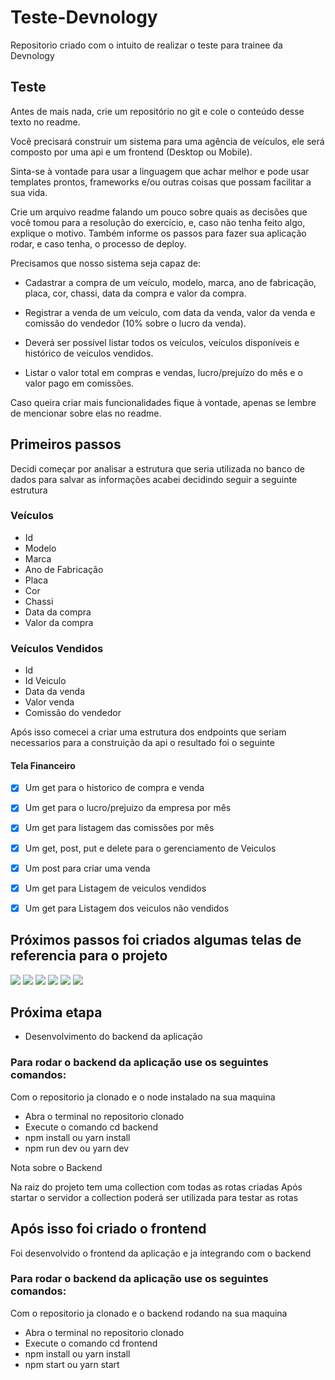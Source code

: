 # Teste-Devnology
Repositorio criado com o intuito de realizar o teste para trainee da Devnology

## Teste

Antes de mais nada, crie um repositório no git e cole o conteúdo desse texto no readme.

Você precisará construir um sistema para uma agência de veículos, ele será composto por uma api e um frontend (Desktop ou Mobile).

Sinta-se à vontade para usar a linguagem que achar melhor e pode usar templates prontos, frameworks e/ou outras coisas que possam facilitar a sua vida.

Crie um arquivo readme falando um pouco sobre quais as decisões que você tomou para a resolução do exercício, e, caso não tenha feito algo, explique o motivo. Também informe os passos para fazer sua aplicação rodar, e caso tenha, o processo de deploy.

Precisamos que nosso sistema seja capaz de:

- Cadastrar a compra de um veículo, modelo, marca, ano de fabricação, placa, cor, chassi, data da compra e valor da compra.

- Registrar a venda de um veículo, com data da venda, valor da venda e comissão do vendedor (10% sobre o lucro da venda).

- Deverá ser possível listar todos os veículos, veículos disponíveis e histórico de veículos vendidos.

- Listar o valor total em compras e vendas, lucro/prejuízo do mês e o valor pago em comissões.

Caso queira criar mais funcionalidades fique à vontade, apenas se lembre de mencionar sobre elas no readme.

## Primeiros passos

Decidi começar por analisar a estrutura que seria utilizada no banco de dados para salvar as informações acabei decidindo seguir a seguinte estrutura

### Veículos
- Id
- Modelo
- Marca
- Ano de Fabricação
- Placa
- Cor
- Chassi
- Data da compra
- Valor da compra

### Veículos Vendidos
- Id
- Id Veiculo
- Data da venda
- Valor venda
- Comissão do vendedor

Após isso comecei a criar uma estrutura dos endpoints que seriam necessarios para a construição da api o resultado foi o seguinte

#### Tela Financeiro
- [x] Um get para o historico de compra e venda
- [x] Um get para o lucro/prejuizo da empresa por mês
- [x] Um get para listagem das comissões por mês



- [x] Um get, post, put e delete para o gerenciamento de Veiculos
- [x] Um post para criar uma venda
- [x] Um get para Listagem de veiculos vendidos
- [x] Um get para Listagem dos veiculos não vendidos

## Próximos passos foi criados algumas telas de referencia para o projeto

<img src="/images-readme/compras.jpeg" />

<img src="/images-readme/compraveiculo.jpeg" />

<img src="/images-readme/vendas.jpeg" />

<img src="/images-readme/vendaveiculo.jpeg" />

<img src="/images-readme/financeiro.jpeg" />

<img src="/images-readme/todosveiculos.jpeg" />


## Próxima etapa

- Desenvolvimento do backend da aplicação

### Para rodar o backend da aplicação use os seguintes comandos:
Com o repositorio ja clonado e o node instalado na sua maquina
- Abra o terminal no repositorio clonado
- Execute o comando cd backend
- npm install ou yarn install
- npm run dev ou yarn dev

Nota sobre o Backend

Na raiz do projeto tem uma collection com todas as rotas criadas
Após startar o servidor a collection poderá ser utilizada para testar as rotas

## Após isso foi criado o frontend

Foi desenvolvido o frontend da aplicação e ja integrando com o backend

### Para rodar o backend da aplicação use os seguintes comandos:
Com o repositorio ja clonado e o backend rodando na sua maquina
- Abra o terminal no repositorio clonado
- Execute o comando cd frontend
- npm install ou yarn install
- npm start ou yarn start




